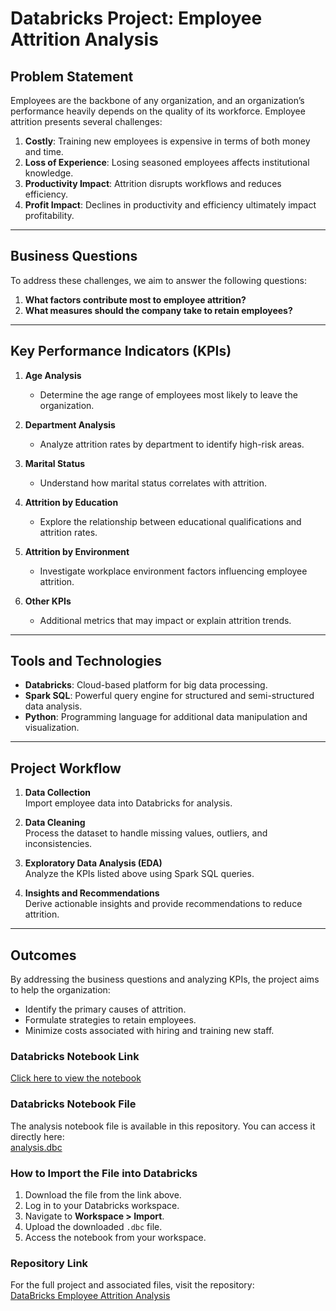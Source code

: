 # Databricks Project: Employee Attrition Analysis

## Problem Statement
Employees are the backbone of any organization, and an organization’s performance heavily depends on the quality of its workforce. Employee attrition presents several challenges:

1. **Costly**: Training new employees is expensive in terms of both money and time.
2. **Loss of Experience**: Losing seasoned employees affects institutional knowledge.
3. **Productivity Impact**: Attrition disrupts workflows and reduces efficiency.
4. **Profit Impact**: Declines in productivity and efficiency ultimately impact profitability.

---

## Business Questions
To address these challenges, we aim to answer the following questions:

1. **What factors contribute most to employee attrition?**
2. **What measures should the company take to retain employees?**

---

## Key Performance Indicators (KPIs)

1. **Age Analysis**  
   - Determine the age range of employees most likely to leave the organization.

2. **Department Analysis**  
   - Analyze attrition rates by department to identify high-risk areas.

3. **Marital Status**  
   - Understand how marital status correlates with attrition.

4. **Attrition by Education**  
   - Explore the relationship between educational qualifications and attrition rates.

5. **Attrition by Environment**  
   - Investigate workplace environment factors influencing employee attrition.

6. **Other KPIs**  
   - Additional metrics that may impact or explain attrition trends.

---

## Tools and Technologies
- **Databricks**: Cloud-based platform for big data processing.
- **Spark SQL**: Powerful query engine for structured and semi-structured data analysis.
- **Python**: Programming language for additional data manipulation and visualization.

---

## Project Workflow
1. **Data Collection**  
   Import employee data into Databricks for analysis.

2. **Data Cleaning**  
   Process the dataset to handle missing values, outliers, and inconsistencies.

3. **Exploratory Data Analysis (EDA)**  
   Analyze the KPIs listed above using Spark SQL queries.

4. **Insights and Recommendations**  
   Derive actionable insights and provide recommendations to reduce attrition.

---

## Outcomes
By addressing the business questions and analyzing KPIs, the project aims to help the organization:
- Identify the primary causes of attrition.
- Formulate strategies to retain employees.
- Minimize costs associated with hiring and training new staff.

### Databricks Notebook Link  
[Click here to view the notebook](https://databricks-prod-cloudfront.cloud.databricks.com/public/4027ec902e239c93eaaa8714f173bcfc/7128274004367966/600111859141726/5258328015260900/latest.html)


### Databricks Notebook File  
The analysis notebook file is available in this repository. You can access it directly here:  
[analysis.dbc]([https://github.com/mr-pratyush/DataBricks-Employee-Attrition-Analysis/blob/main/analysis.dbc](https://github.com/mr-pratyush/DataBricks-Employee-Attrition-Analysis/blob/main/Employee%20Attrition%20Analysis.dbc))

### How to Import the File into Databricks
1. Download the file from the link above.
2. Log in to your Databricks workspace.
3. Navigate to **Workspace > Import**.
4. Upload the downloaded `.dbc` file.
5. Access the notebook from your workspace.

### Repository Link
For the full project and associated files, visit the repository:  
[DataBricks Employee Attrition Analysis](https://github.com/mr-pratyush/DataBricks-Employee-Attrition-Analysis)


